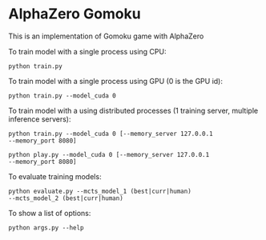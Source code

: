 # AlphaZero Gomoku

This is an implementation of Gomoku game with AlphaZero

To train model with a single process using CPU:

<code>python train.py</code>

To train model with a single process using GPU (0 is the GPU id):

<code>python train.py --model_cuda 0</code>

To train model with a using distributed processes (1 training server, multiple inference servers):

<code>python train.py --model_cuda 0 [--memory_server 127.0.0.1 --memory_port 8080]</code>

<code>python play.py --model_cuda 0 [--memory_server 127.0.0.1 --memory_port 8080]</code>

To evaluate training models:

<code>python evaluate.py --mcts_model_1 (best|curr|human) --mcts_model_2 (best|curr|human)</code>

To show a list of options:

<code>python args.py --help</code>

  
